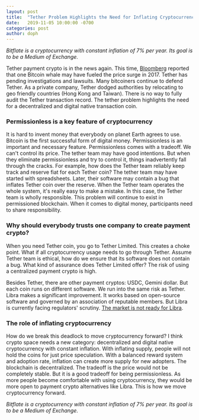 ```yaml
---
layout: post
title:  "Tether Problem Highlights the Need for Inflating Cryptocurrency"
date:   2019-11-05 10:00:00 -0700
categories: post
author: doph
---
```


*Bitflate is a cryptocurrency with constant inflation of 7% per year. Its goal is to be a Medium of Exchange.*

Tether payment crypto is in the news again. This time, [Bloomberg](https://www.bloomberg.com/news/articles/2019-11-04/lone-bitcoin-whale-likely-fueled-2017-price-surge-study-says) reported that one Bitcoin whale may have fueled the price surge in 2017. Tether has pending investigations and lawsuits. Many bitcoiners continue to defend Tether. As a private company, Tether dodged authorities by relocating to geo friendly countries (Hong Kong and Taiwan). There is no way to fully audit the Tether transaction record. The tether problem highlights the need for a decentralized and digital native transaction coin.

### Permissionless is a key feature of cryptocurrency

It is hard to invent money that everybody on planet Earth agrees to use. Bitcoin is the first successful form of digital money. Permissionless is an important and necessary feature. Permissionless comes with a tradeoff. We can't control its price. The tether team may have good intentions. But when they eliminate permissionless and try to control it, things inadvertently fall through the cracks. For example, how does the Tether team reliably keep track and reserve fiat for each Tether coin? The tether team may have started with spreadsheets. Later, their software may contain a bug that inflates Tether coin over the reserve. When the Tether team operates the whole system, it's really easy to make a mistake. In this case, the Tether team is wholly responsible. This problem will continue to exist in permissioned blockchain. When it comes to digital money, participants need to share responsibility.

### Why should everybody trusts one company to create payment crypto?

When you need Tether coin, you go to Tether Limited. This creates a choke point. What if all cryptocurrency usage needs to go through Tether. Assume Tether team is ethical, how do we ensure that its software does not contain a bug. What kind of assurance does Tether Limited offer? The risk of using a centralized payment crypto is high.

Besides Tether, there are other payment cryptos: USDC, Gemini dollar. But each coin runs on different software. We run into the same risk as Tether. Libra makes a significant improvement. It works based on open-source software and governed by an association of reputable members. But Libra is currently facing regulators' scrutiny. [The market is not ready for Libra](https://bitflate.org/post/2019/10/25/market-is-not-ready-for-libra.html).

### The role of inflating cryptocurrency

How do we break this deadlock to move cryptocurrency forward? I think crypto space needs a new category: decentralized and digital native cryptocurrency with constant inflation. With inflating supply, people will not hold the coins for just price speculation. With a balanced reward system and adoption rate, inflation can create more supply for new adopters. The blockchain is decentralized. The tradeoff is the price would not be completely stable. But it is a good tradeoff for being permissionless. As more people become comfortable with using cryptocurrency, they would be more open to payment crypto alternatives like Libra. This is how we move cryptocurrency forward.

*Bitflate is a cryptocurrency with constant inflation of 7% per year. Its goal is to be a Medium of Exchange.*